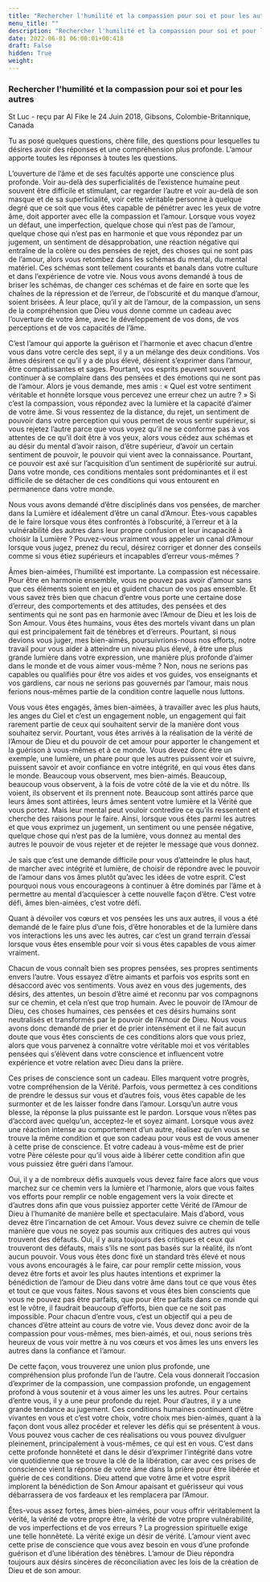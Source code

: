 ```yaml
---
title: "Rechercher l'humilité et la compassion pour soi et pour les autres"
menu_title: ""
description: "Rechercher l'humilité et la compassion pour soi et pour les autres"
date: 2022-06-01 06:00:01+00:418
draft: False
hidden: True
weight:
---
```

### Rechercher l'humilité et la compassion pour soi et pour les autres

St Luc - reçu par Al Fike le 24 Juin 2018, Gibsons, Colombie-Britannique, Canada

Tu as posé quelques questions, chère fille, des questions pour lesquelles tu désires avoir des réponses et une compréhension plus profonde. L’amour apporte toutes les réponses à toutes les questions.

L’ouverture de l’âme et de ses facultés apporte une conscience plus profonde. Voir au-delà des superficialités de l’existence humaine peut souvent être difficile et stimulant, car regarder l’autre et voir au-delà de son masque et de sa superficialité, voir cette véritable personne à quelque degré que ce soit que vous êtes capable de pénétrer avec les yeux de votre âme, doit apporter avec elle la compassion et l’amour. Lorsque vous voyez un défaut, une imperfection, quelque chose qui n’est pas de l’amour, quelque chose qui n’est pas en harmonie et que vous répondez par un jugement, un sentiment de désapprobation, une réaction négative qui entraîne de la colère ou des pensées de rejet, des choses qui ne sont pas de l’amour, alors vous retombez dans les schémas du mental, du mental matériel. Ces schémas sont tellement courants et banals dans votre culture et dans l’expérience de votre vie. Nous vous avons demandé à tous de briser les schémas, de changer ces schémas et de faire en sorte que les chaînes de la répression et de l’erreur, de l’obscurité et du manque d’amour, soient brisées. À leur place, qu’il y ait de l’amour, de la compassion, un sens de la compréhension que Dieu vous donne comme un cadeau avec l’ouverture de votre âme, avec le développement de vos dons, de vos perceptions et de vos capacités de l’âme.

C’est l’amour qui apporte la guérison et l’harmonie et avec chacun d’entre vous dans votre cercle des sept, il y a un mélange des deux conditions. Vos âmes désirent ce qu’il y a de plus élevé, désirent s’exprimer dans l’amour, être compatissantes et sages. Pourtant, vos esprits peuvent souvent continuer à se complaire dans des pensées et des émotions qui ne sont pas de l’amour. Alors je vous demande, mes amis : « Quel est votre sentiment véritable et honnête lorsque vous percevez une erreur chez un autre ? » Si c’est la compassion, vous répondez avec la lumière et la capacité d’aimer de votre âme. Si vous ressentez de la distance, du rejet, un sentiment de pouvoir dans votre perception qui vous permet de vous sentir supérieur, si vous rejetez l’autre parce que vous voyez qu’il ne se conforme pas à vos attentes de ce qu’il doit être à vos yeux, alors vous cédez aux schémas et au désir du mental d’avoir raison, d’être supérieur, d’avoir un certain sentiment de pouvoir, le pouvoir qui vient avec la connaissance. Pourtant, ce pouvoir est axé sur l’acquisition d’un sentiment de supériorité sur autrui. Dans votre monde, ces conditions mentales sont prédominantes et il est difficile de se détacher de ces conditions qui vous entourent en permanence dans votre monde.

Nous vous avons demandé d’être disciplinés dans vos pensées, de marcher dans la Lumière et idéalement d’être un canal d’Amour. Êtes-vous capables de le faire lorsque vous êtes confrontés à l’obscurité, à l’erreur et à la vulnérabilité des autres dans leur propre confusion et leur incapacité à choisir la Lumière ? Pouvez-vous vraiment vous appeler un canal d’Amour lorsque vous jugez, prenez du recul, désirez corriger et donner des conseils comme si vous étiez supérieurs et incapables d’erreur vous-mêmes ?

Âmes bien-aimées, l’humilité est importante. La compassion est nécessaire. Pour être en harmonie ensemble, vous ne pouvez pas avoir d’amour sans que ces éléments soient en jeu et guident chacun de vos pas ensemble. Et vous savez très bien que chacun d’entre vous porte une certaine dose d’erreur, des comportements et des attitudes, des pensées et des sentiments qui ne sont pas en harmonie avec l’Amour de Dieu et les lois de Son Amour. Vous êtes humains, vous êtes des mortels vivant dans un plan qui est principalement fait de ténèbres et d’erreurs. Pourtant, si nous devions vous juger, mes bien-aimés, poursuivrions-nous nos efforts, notre travail pour vous aider à atteindre un niveau plus élevé, à être une plus grande lumière dans votre expression, une manière plus profonde d’aimer dans le monde et de vous aimer vous-même ? Non, nous ne serions pas capables ou qualifiés pour être vos aides et vos guides, vos enseignants et vos gardiens, car nous ne serions pas gouvernés par l’amour, mais nous ferions nous-mêmes partie de la condition contre laquelle nous luttons.

Vous vous êtes engagés, âmes bien-aimées, à travailler avec les plus hauts, les anges du Ciel et c’est un engagement noble, un engagement qui fait rarement partie de ceux qui souhaitent servir de la manière dont vous souhaitez servir. Pourtant, vous êtes arrivés à la réalisation de la vérité de l’Amour de Dieu et du pouvoir de cet amour pour apporter le changement et la guérison à vous-mêmes et à ce monde. Vous devez donc être un exemple, une lumière, un phare pour que les autres puissent voir et suivre, puissent savoir et avoir confiance en votre intégrité, en qui vous êtes dans le monde. Beaucoup vous observent, mes bien-aimés. Beaucoup, beaucoup vous observent, à la fois de votre côté de la vie et du nôtre. Ils voient, ils observent et ils prennent note. Beaucoup sont attirés parce que leurs âmes sont attirées, leurs âmes sentent votre lumière et la Vérité que vous portez. Mais leur mental peut vouloir contredire ce qu’ils ressentent et cherche des raisons pour le faire. Ainsi, lorsque vous êtes parmi les autres et que vous exprimez un jugement, un sentiment ou une pensée négative, quelque chose qui n’est pas de la lumière, vous donnez au mental des autres le pouvoir de vous rejeter et de rejeter le message que vous donnez.

Je sais que c’est une demande difficile pour vous d’atteindre le plus haut, de marcher avec intégrité et lumière, de choisir de répondre avec le pouvoir de l’amour dans vos âmes plutôt qu’avec les idées de votre esprit. C’est pourquoi nous vous encourageons à continuer à être dominés par l’âme et à permettre au mental d’acquiescer à cette nouvelle façon d’être. C’est votre défi, âmes bien-aimées, c’est votre défi.

Quant à dévoiler vos cœurs et vos pensées les uns aux autres, il vous a été demandé de le faire plus d’une fois, d’être honorables et de la lumière dans vos interactions les uns avec les autres, car c’est un grand terrain d’essai lorsque vous êtes ensemble pour voir si vous êtes capables de vous aimer vraiment.

Chacun de vous connaît bien ses propres pensées, ses propres sentiments envers l’autre. Vous essayez d’être aimants et parfois vos esprits sont en désaccord avec vos sentiments. Vous avez en vous des jugements, des désirs, des attentes, un besoin d’être aimé et reconnu par vos compagnons sur ce chemin, et cela n’est que trop humain. Avec le pouvoir de l’Amour de Dieu, ces choses humaines, ces pensées et ces désirs humains sont neutralisés et transformés par le pouvoir de l’Amour de Dieu. Nous vous avons donc demandé de prier et de prier intensément et il ne fait aucun doute que vous êtes conscients de ces conditions alors que vous priez, alors que vous parvenez à connaître votre véritable moi et vos véritables pensées qui s’élèvent dans votre conscience et influencent votre expérience et votre relation avec Dieu dans la prière.

Ces prises de conscience sont un cadeau. Elles marquent votre progrès, votre compréhension de la Vérité. Parfois, vous permettez à ces conditions de prendre le dessus sur vous et d’autres fois, vous êtes capable de les surmonter et de les laisser fondre dans l’amour. Lorsqu’un autre vous blesse, la réponse la plus puissante est le pardon. Lorsque vous n’êtes pas d’accord avec quelqu’un, acceptez-le et soyez aimant. Lorsque vous avez une réaction intense au comportement d’un autre, réalisez qu’en vous se trouve la même condition et que son cadeau pour vous est de vous amener à cette prise de conscience. Et votre cadeau à vous-même est de prier votre Père céleste pour qu’il vous aide à libérer cette condition afin que vous puissiez être guéri dans l’amour.

Oui, il y a de nombreux défis auxquels vous devez faire face alors que vous marchez sur ce chemin vers la lumière et l’harmonie, alors que vous faites vos efforts pour remplir ce noble engagement vers la voix directe et d’autres dons afin que vous puissiez apporter cette Vérité de l’Amour de Dieu à l’humanité de manière belle et spectaculaire. Mais d’abord, vous devez être l’incarnation de cet Amour. Vous devez suivre ce chemin de telle manière que vous ne soyez pas soumis aux critiques des autres qui vous trouvent des défauts. Oui, il y aura toujours des critiques et ceux qui trouveront des défauts, mais s’ils ne sont pas basés sur la réalité, ils n’ont aucun pouvoir. Vous vous êtes donc fixé un standard très élevé et nous vous avons encouragés à le faire, car pour remplir cette mission, vous devez être forts et avoir les plus hautes intentions et exprimer la bénédiction de l’amour de Dieu dans votre âme dans tout ce que vous êtes et tout ce que vous faites. Nous savons et vous êtes bien conscients que vous ne pouvez pas être parfaits, que pour être parfaits dans ce monde qui est le vôtre, il faudrait beaucoup d’efforts, bien que ce ne soit pas impossible. Pour chacun d’entre vous, c’est un objectif qui a peu de chances d’être atteint au cours de votre vie. Vous devez donc avoir de la compassion pour vous-mêmes, mes bien-aimés, et oui, nous serions très heureux de vous voir mettre à nu vos cœurs et vos âmes les uns envers les autres dans la confiance et l’amour.

De cette façon, vous trouverez une union plus profonde, une compréhension plus profonde l’un de l’autre. Cela vous donnerait l’occasion d’exprimer de la compassion, une compassion profonde, un engagement profond à vous soutenir et à vous aimer les uns les autres. Pour certains d’entre vous, il y a une peur profonde du rejet. Pour d’autres, il y a une grande tendance au jugement. Ces conditions humaines continuent d’être vivantes en vous et c’est votre choix, votre choix mes bien-aimés, quant à la façon dont vous allez procéder et relever les défis qui se présentent à vous. Vous pouvez vous cacher de ces réalisations ou vous pouvez divulguer pleinement, principalement à vous-mêmes, ce qui est en vous. C’est dans cette profonde honnêteté et dans le désir d’exprimer l’intégrité dans votre vie quotidienne que se trouve la clé de la libération, car avec ces prises de conscience vient la réponse de votre âme dans la prière pour être libérée et guérie de ces conditions. Dieu attend que votre âme et votre esprit implorent la bénédiction de Son Amour apaisant et guérisseur qui vous débarrassera de vos fardeaux et les remplacera par l’Amour.

Êtes-vous assez fortes, âmes bien-aimées, pour vous offrir véritablement la vérité, la vérité de votre propre être, la vérité de votre propre vulnérabilité, de vos imperfections et de vos erreurs ? La progression spirituelle exige une telle honnêteté. La vérité exige un désir de vérité. L’amour vient avec cette prise de conscience que vous avez besoin en vous d’une profonde guérison et d’une libération des ténèbres. L’amour de Dieu répondra toujours aux désirs sincères de réconciliation avec les lois de la création de Dieu et de son amour.



